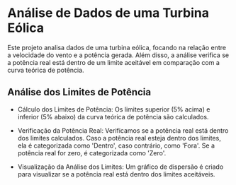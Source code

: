 # Análise de Dados de uma Turbina Eólica
Este projeto analisa dados de uma turbina eólica, focando na relação entre a velocidade do vento e a potência gerada. Além disso, a análise verifica se a potência real está dentro de um limite aceitável em comparação com a curva teórica de potência.

## Análise dos Limites de Potência
 - Cálculo dos Limites de Potência: Os limites superior (5% acima) e inferior (5% abaixo) da curva teórica de potência são calculados.

 - Verificação da Potência Real: Verificamos se a potência real está dentro dos limites calculados. Caso a potência real esteja dentro dos limites, ela é categorizada como 'Dentro', caso contrário, como 'Fora'. Se a potência real for zero, é categorizada como 'Zero'.

 - Visualização da Análise dos Limites: Um gráfico de dispersão é criado para visualizar se a potência real está dentro dos limites aceitáveis.
